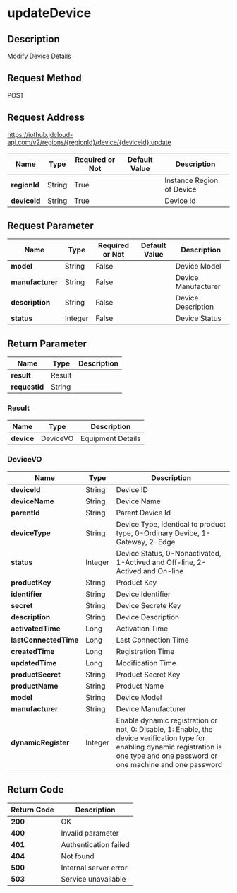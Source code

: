 # updateDevice


## Description
Modify Device Details

## Request Method
POST

## Request Address
https://iothub.jdcloud-api.com/v2/regions/{regionId}/device/{deviceId}:update

|Name|Type|Required or Not|Default Value|Description|
|---|---|---|---|---|
|**regionId**|String|True| |Instance Region of Device|
|**deviceId**|String|True| |Device Id|

## Request Parameter
|Name|Type|Required or Not|Default Value|Description|
|---|---|---|---|---|
|**model**|String|False| |Device Model|
|**manufacturer**|String|False| |Device Manufacturer|
|**description**|String|False| |Device Description|
|**status**|Integer|False| |Device Status|


## Return Parameter
|Name|Type|Description|
|---|---|---|
|**result**|Result| |
|**requestId**|String| |

### Result
|Name|Type|Description|
|---|---|---|
|**device**|DeviceVO|Equipment Details|
### DeviceVO
|Name|Type|Description|
|---|---|---|
|**deviceId**|String|Device ID|
|**deviceName**|String|Device Name|
|**parentId**|String|Parent Device Id|
|**deviceType**|String|Device Type, identical to product type, 0-Ordinary Device, 1-Gateway, 2-Edge|
|**status**|Integer|Device Status, 0-Nonactivated, 1-Actived and Off-line, 2-Actived and On-line|
|**productKey**|String|Product Key|
|**identifier**|String|Device Identifier|
|**secret**|String|Device Secrete Key|
|**description**|String|Device Description|
|**activatedTime**|Long|Activation Time|
|**lastConnectedTime**|Long|Last Connection Time|
|**createdTime**|Long|Registration Time|
|**updatedTime**|Long|Modification Time|
|**productSecret**|String|Product Secret Key|
|**productName**|String|Product Name|
|**model**|String|Device Model|
|**manufacturer**|String|Device Manufacturer|
|**dynamicRegister**|Integer|Enable dynamic registration or not, 0: Disable, 1: Enable, the device verification type for enabling dynamic registration is one type and one password or one machine and one password|

## Return Code
|Return Code|Description|
|---|---|
|**200**|OK|
|**400**|Invalid parameter|
|**401**|Authentication failed|
|**404**|Not found|
|**500**|Internal server error|
|**503**|Service unavailable|
